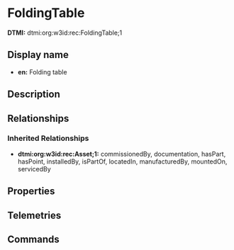# FoldingTable
**DTMI:** dtmi:org:w3id:rec:FoldingTable;1
## Display name
- **en:** Folding table
## Description
## Relationships
### Inherited Relationships
* **dtmi:org:w3id:rec:Asset;1:** commissionedBy, documentation, hasPart, hasPoint, installedBy, isPartOf, locatedIn, manufacturedBy, mountedOn, servicedBy
## Properties
## Telemetries
## Commands
